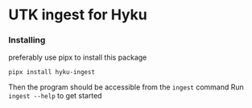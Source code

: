 # UTK ingest for Hyku

### Installing

preferably use pipx to install this package
```
pipx install hyku-ingest
```
Then the program should be accessible from the `ingest` command
Run `ingest --help` to get started
